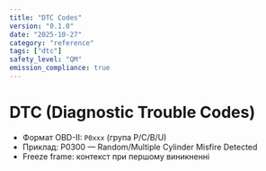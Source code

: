 ```yaml
---
title: "DTC Codes"
version: "0.1.0"
date: "2025-10-27"
category: "reference"
tags: ["dtc"]
safety_level: "QM"
emission_compliance: true
---
```


# DTC (Diagnostic Trouble Codes)

- Формат OBD-II: `P0xxx` (група P/C/B/U)
- Приклад: P0300 — Random/Multiple Cylinder Misfire Detected
- Freeze frame: контекст при першому виникненні
